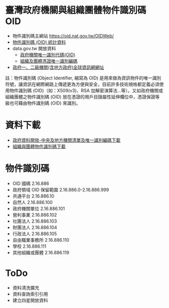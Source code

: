 # 臺灣政府機關與組織團體物件識別碼 OID

-   物件識別碼主網站 https://oid.nat.gov.tw/OIDWeb/
-   [物件識別碼 (OID) 統計資料](https://oid.nat.gov.tw/OIDWeb/oidtest.jsp)
-   data.gov.tw 開放資料
    -   [政府機關唯一識別代碼(OID)](https://data.gov.tw/dataset/7081)
    -   [組織及團體憑證唯一識別編碼](https://data.gov.tw/dataset/13022)
-   [政府一、二級機關(含地方政府)全球資訊網網址](https://data.gov.tw/dataset/12603)

註：物件識別碼 (Object Identifier, 縮寫為 OID) 是用來做為資訊物件的唯一識別符號，讓資訊在網際網路上傳遞更為方便與安全，目前許多技術規格都定義必須使用物件識別碼 (OID)（如：X509(v3)、RSA 加解密演算法…等）。又如政府機關或組織團體之物件識別碼 (OID) 放在憑證的用戶目錄屬性延伸欄位中，憑證保證等級也可藉由物件識別碼 (OID) 來識別。

# 資料下載

-   [政府資料開放-中央及地方機關清單及唯一識別編碼下載](https://oid.nat.gov.tw/OIDWeb/GDS.csv)
-   [組織與團體物件識別碼下載](http://oid.nat.gov.tw/OIDWeb/%E7%B5%84%E7%B9%94%E5%8F%8A%E5%9C%98%E9%AB%94%E6%86%91%E8%AD%89%E5%94%AF%E4%B8%80%E8%AD%98%E5%88%A5%E7%B7%A8%E7%A2%BC.csv)

# 物件識別碼

-   OID 國碼 2.16.886
-   政府領域 OID 保留範圍 2.16.886.0-2.16.886.999
-   共通平台 2.16.886.10
-   自然人 2.16.886.100
-   政府機關單位 2.16.886.101
-   營利事業 2.16.886.102
-   社團法人 2.16.886.103
-   財團法人 2.16.886.104
-   行政法人 2.16.886.105
-   自由職業事務所 2.16.886.110
-   學校 2.16.886.111
-   其他組織或團體 2.16.886.119

# ToDo

-   資料清洗擴充
-   資料查詢索引引用
-   建立四星開放資料
